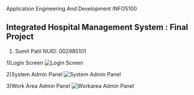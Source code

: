 Application Engineering And Development INFO5100 
## Integrated Hospital Management System : Final Project

1. Sumit Patil NUID: 002985101

1)Login Screen
![Login Screen](https://user-images.githubusercontent.com/16537074/169462490-eb53e79b-6d0b-4fab-924f-2eecf641599c.JPG)

2)System Admin Panel
![System Admin Panel](https://user-images.githubusercontent.com/16537074/169462984-24e675e7-3bbb-4ab6-8095-28ceb3d18d65.JPG)

3)Work Area Admin Panel
![Workarea Admin Panel](https://user-images.githubusercontent.com/16537074/169462996-5df4bbb4-9c06-4963-89cb-2cee2327f641.JPG)
